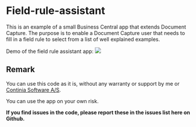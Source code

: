 # Field-rule-assistant
This is an example of a small Business Central app that extends Document Capture.
The purpose is to enable a Document Capture user that needs to fill in a field rule to select from a list of well explained examples.

Demo of the field rule assistant app:
![](https://github.com/document-capture/field-rule-assistant/blob/main/Documentation/demovideo.gif)

## Remark ##
You can use this code as it is, without any warranty or support by me or [Continia Software A/S](https://www.continia.com "Continia Software"). 

You can use the app on your own risk. 

**If you find issues in the code, please report these in the issues list here on Github.**